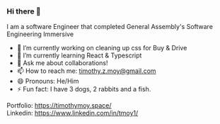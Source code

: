### Hi there 👋

<!--
**TimothyMoy/TimothyMoy** is a ✨ _special_ ✨ repository because its `README.md` (this file) appears on your GitHub profile.

Here are some ideas to get you started:
-->

I am a software Engineer that completed General Assembly's Software Engineering Immersive <br/>

- 🔭 I’m currently working on cleaning up css for Buy & Drive<br/>
- 🌱 I’m currently learning React & Typescript<br/>
- 💬 Ask me about collaborations!<br/>
- 📫 How to reach me: timothy.z.moy@gmail.com<br/>
- 😄 Pronouns: He/Him<br/>
- ⚡ Fun fact: I have 3 dogs, 2 rabbits and a fish.<br/>


Portfolio: https://timothymoy.space/ <br/>
Linkedin: https://www.linkedin.com/in/tmoy1/
